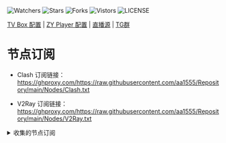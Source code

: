 ![Watchers](https://img.shields.io/github/watchers/aa1555/Repository) 
![Stars](https://img.shields.io/github/stars/aa1555/Repository) 
![Forks](https://img.shields.io/github/forks/aa1555/Repository) 
![Vistors](https://visitor-badge.laobi.icu/badge?page_id=aa1555.Repository) 
![LICENSE](https://img.shields.io/badge/license-CC%20BY--SA%204.0-green.svg)

[TV Box 配置](https://github.com/aa1555/Repository/tree/main/TV%20Box%20Config) | 
[ZY Player 配置](https://github.com/aa1555/Repository/tree/main/ZY%20Player%20Config) | 
[直播源](https://github.com/aa1555/Repository/tree/main/Live) | 
[TG群](https://github.com/aa1555/Repository/blob/main/TG%E7%BE%A4.md) 

# 节点订阅

- Clash 订阅链接：https://ghproxy.com/https://raw.githubusercontent.com/aa1555/Repository/main/Nodes/Clash.txt

- V2Ray 订阅链接：https://ghproxy.com/https://raw.githubusercontent.com/aa1555/Repository/main/Nodes/V2Ray.txt

<details>
#  <summary> 收集的节点订阅</summary>

# 收集的节点订阅

## ermaozi /get_subscribe

项目地址：[点击进入](https://github.com/ermaozi/get_subscribe) 

- clash订阅链接：https://ghproxy.com/https://raw.githubusercontent.com/ermaozi/get_subscribe/main/subscribe/clash.yml

- v2ray订阅链接：https://ghproxy.com/https://raw.githubusercontent.com/ermaozi/get_subscribe/main/subscribe/v2ray.txt

## ermaozi01 / free_clash_vpn

项目地址：[点击进入](https://github.com/ermaozi01/free_clash_vpn) 

- clash订阅链接：https://ghproxy.com/https://raw.githubusercontent.com/ermaozi01/free_clash_vpn/main/subscribe/clash.yml

- v2ray订阅链接：https://ghproxy.com/https://raw.githubusercontent.com/ermaozi01/free_clash_vpn/main/subscribe/v2ray.txt

## tbbatbb / Proxy

项目地址：[点击进入](https://github.com/tbbatbb/Proxy) 

- Clash订阅链接:https://ghproxy.com/https://raw.githubusercontent.com/tbbatbb/Proxy/master/dist/clash.config.yaml
  
- V2Ray订阅链接: https://ghproxy.com/https://raw.githubusercontent.com/tbbatbb/Proxy/master/dist/v2ray.config.txt

## ripaojiedian / freenode

项目地址：[点击进入](https://github.com/ripaojiedian/freenode)

- clash订阅：https://ghproxy.com/https://raw.githubusercontent.com/ripaojiedian/freenode/main/clash

- 通用base64/v2ray订阅：https://ghproxy.com/https://raw.githubusercontent.com/ripaojiedian/freenode/main/sub

## Paimonhub / Nodpai

项目地址：[点击进入](https://github.com/Paimonhub/Nodpai)

- clash订阅：https://sub.pmsub.me/clash.yaml

- 通用base64/v2ray订阅：https://sub.pmsub.me/base64

## mfuu / v2ray

项目地址：[点击进入](https://github.com/mfuu/v2ray)

- clash订阅：https://ghproxy.com/https://raw.githubusercontent.com/mfuu/v2ray/master/clash.yaml

- V2Ray订阅链接: https://ghproxy.com/https://raw.githubusercontent.com/mfuu/v2ray/master/v2ray
  
## Pawdroid/Free-servers

项目地址：[点击进入](https://github.com/Pawdroid/Free-servers)

- 订阅链接：https://ghproxy.com/https://raw.githubusercontent.com/Pawdroid/Free-servers/main/sub

## w1770946466/Auto_proxy

项目地址：[点击进入](https://github.com/w1770946466/Auto_proxy)

<details>
  <summary>展开复制订阅链接</summary>

- 多协议Base64编码：
https://raw.githubusercontent.com/w1770946466/Auto_proxy/main/Long_term_subscription_num
`合并节点总数: 910`

- 多协议Base64编码：
https://raw.githubusercontent.com/w1770946466/Auto_proxy/main/Long_term_subscription1
`合并节点总数: 114`

- 多协议Base64编码：
https://raw.githubusercontent.com/w1770946466/Auto_proxy/main/Long_term_subscription2
`合并节点总数: 114`

- 多协议Base64编码：
https://raw.githubusercontent.com/w1770946466/Auto_proxy/main/Long_term_subscription3
`合并节点总数: 114`

- 多协议Base64编码：
https://raw.githubusercontent.com/w1770946466/Auto_proxy/main/Long_term_subscription4
`合并节点总数: 114`

- 多协议Base64编码：
https://raw.githubusercontent.com/w1770946466/Auto_proxy/main/Long_term_subscription5
`合并节点总数: 114`

- 多协议Base64编码：
https://raw.githubusercontent.com/w1770946466/Auto_proxy/main/Long_term_subscription6
`合并节点总数: 114`

- 多协议Base64编码：
https://raw.githubusercontent.com/w1770946466/Auto_proxy/main/Long_term_subscription7
`合并节点总数: 114`

- 多协议Base64编码：
https://raw.githubusercontent.com/w1770946466/Auto_proxy/main/Long_term_subscription8
`合并节点总数: 112`

- Clash 订阅链接：
https://raw.githubusercontent.com/w1770946466/Auto_proxy/main/Long_term_subscription1.yaml

- Clash 订阅链接：
https://raw.githubusercontent.com/w1770946466/Auto_proxy/main/Long_term_subscription2.yaml

- Clash 订阅链接：
https://raw.githubusercontent.com/w1770946466/Auto_proxy/main/Long_term_subscription3.yaml
  
</details>

## TG群：OEO公益免费节点

群地址：[点击进入](https://t.me/oeo12)

- Clash订阅链接：https://tt.vg/PZNLh

- 通用订阅链接：https://tt.vg/eHAmR







</details>






